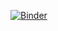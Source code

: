 [![Binder](https://mybinder.org/badge_logo.svg)](https://mybinder.org/v2/gh/jknobbout/stochastic_practical/master)
